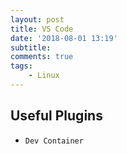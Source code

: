 ```yaml
---
layout: post
title: VS Code
date: '2018-08-01 13:19'
subtitle: 
comments: true
tags:
    - Linux
---
```


## Useful Plugins

- `Dev Container`
